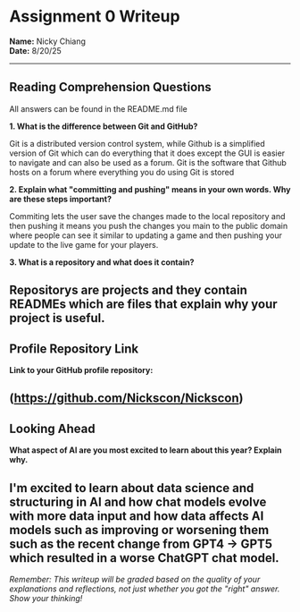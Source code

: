 # Assignment 0 Writeup

**Name:** Nicky Chiang  
**Date:** 8/20/25

---

## Reading Comprehension Questions
All answers can be found in the README.md file

**1. What is the difference between Git and GitHub?**

Git is a distributed version control system, while Github is a simplified version of Git which can do everything that it does except the GUI is easier to navigate and can also be used as a forum. Git is the software that Github hosts on a forum where everything you do using Git is stored

**2. Explain what "committing and pushing" means in your own words. Why are these steps important?**

Commiting lets the user save the changes made to the local repository and then pushing it means you push the changes you main to the public domain where people can see it similar to updating a game and then pushing your update to the live game for your players.

**3. What is a repository and what does it contain?**

Repositorys are projects and they contain READMEs which are files that explain why your project is useful.
---

## Profile Repository Link

**Link to your GitHub profile repository:** 

(https://github.com/Nickscon/Nickscon)
---

## Looking Ahead

**What aspect of AI are you most excited to learn about this year? Explain why.**

I'm excited to learn about data science and structuring in AI and how chat models evolve with more data input and how data affects AI models such as improving or worsening them such as the recent change from GPT4 -> GPT5 which resulted in a worse ChatGPT chat model.
---

*Remember: This writeup will be graded based on the quality of your explanations and reflections, not just whether you got the "right" answer. Show your thinking!*

